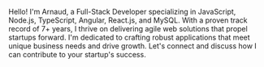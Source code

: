 Hello! I'm Arnaud, a Full-Stack Developer specializing in JavaScript, Node.js, TypeScript, Angular, React.js, and MySQL. With a proven track record of 7+ years, I thrive on delivering agile web solutions that propel startups forward. I'm dedicated to crafting robust applications that meet unique business needs and drive growth. Let's connect and discuss how I can contribute to your startup's success.
